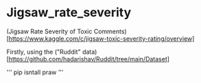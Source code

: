 # Jigsaw_rate_severity


(Jigsaw Rate Severity of Toxic Comments)[https://www.kaggle.com/c/jigsaw-toxic-severity-rating/overview]

Firstly, using the ("Ruddit" data) [https://github.com/hadarishav/Ruddit/tree/main/Dataset] 

'''
pip isntall praw
'''
